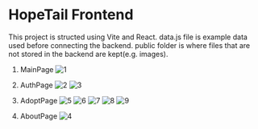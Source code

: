 # HopeTail Frontend

This project is structed using Vite and React.
data.js file is example data used before connecting the backend.
public folder is where files that are not stored in the backend are kept(e.g. images).

1. MainPage
![1](https://github.com/user-attachments/assets/8d42a4bc-86e9-4eaa-99f0-fa77e1421b10)


2. AuthPage
![2](https://github.com/user-attachments/assets/99557b74-9130-442b-b29e-8f120b6a7244)
![3](https://github.com/user-attachments/assets/ba9a59df-80dc-4427-a51e-9c699648aea4)

3. AdoptPage
![5](https://github.com/user-attachments/assets/5ba16aa9-3909-40af-a0a1-8c373726a387)
![6](https://github.com/user-attachments/assets/5e9a4080-c846-414b-849d-1763add8cb66)
![7](https://github.com/user-attachments/assets/d275d0fd-0298-4b52-a2b5-6a41e8dab1a4)
![8](https://github.com/user-attachments/assets/8fc31b12-eebe-41af-853d-ef065dd2ff9f)
![9](https://github.com/user-attachments/assets/92b809d4-67e6-45e3-af9c-c3c0c8cf1ce2)


7. AboutPage
![4](https://github.com/user-attachments/assets/de733e9a-0bdc-40a1-86f2-f690a1355d9d)


